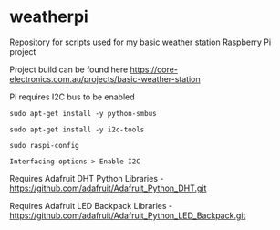 # weatherpi
Repository for scripts used for my basic weather station Raspberry Pi project

Project build can be found here https://core-electronics.com.au/projects/basic-weather-station

Pi requires I2C bus to be enabled

    sudo apt-get install -y python-smbus
    
    sudo apt-get install -y i2c-tools
   
    sudo raspi-config
    
    Interfacing options > Enable I2C
    
Requires Adafruit DHT Python Libraries - https://github.com/adafruit/Adafruit_Python_DHT.git

Requires Adafruit LED Backpack Libraries - https://github.com/adafruit/Adafruit_Python_LED_Backpack.git
